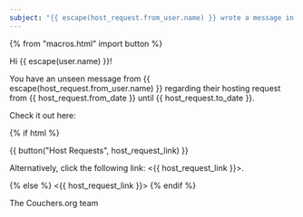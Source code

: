 ```yaml
---
subject: "{{ escape(host_request.from_user.name) }} wrote a message in their hosting request"
---
```


{% from "macros.html" import button %}

Hi {{ escape(user.name) }}!

You have an unseen message from {{ escape(host_request.from_user.name) }} regarding their hosting request from {{ host_request.from_date }} until {{ host_request.to_date }}.

Check it out here:

{% if html %}

{{ button("Host Requests", host_request_link) }}

Alternatively, click the following link: <{{ host_request_link }}>.

{% else %}
<{{ host_request_link }}>
{% endif %}

The Couchers.org team
